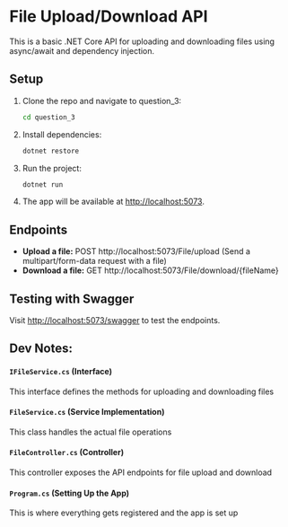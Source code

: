 # File Upload/Download API

This is a basic .NET Core API for uploading and downloading files using async/await and dependency injection.

## Setup

1. Clone the repo and navigate to question_3:

   ```bash
   cd question_3
   ```

2. Install dependencies:
   ```bash
   dotnet restore
   ```
3. Run the project:
   ```bash
   dotnet run
   ```
4. The app will be available at [http://localhost:5073]().

## Endpoints

- **Upload a file:**
  POST http://localhost:5073/File/upload
  (Send a multipart/form-data request with a file)
- **Download a file:**
  GET http://localhost:5073/File/download/{fileName}

## Testing with Swagger

Visit [http://localhost:5073/swagger]() to test the endpoints.

## Dev Notes:

#### `IFileService.cs` (Interface)

This interface defines the methods for uploading and downloading files


#### `FileService.cs` (Service Implementation)

This class handles the actual file operations


#### `FileController.cs` (Controller)

This controller exposes the API endpoints for file upload and download


#### `Program.cs` (Setting Up the App)

This is where everything gets registered and the app is set up

